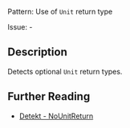 Pattern: Use of `Unit` return type

Issue: -

## Description

Detects optional `Unit` return types.

## Further Reading

* [Detekt - NoUnitReturn](https://detekt.dev/docs/rules/formatting/#nounitreturn)